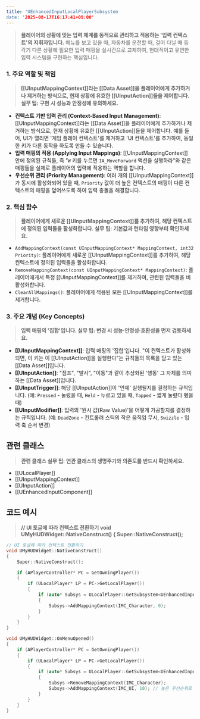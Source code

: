 ```yaml
---
title: 'UEnhancedInputLocalPlayerSubsystem
date: '2025-08-17T16:17:41+09:00'
---
```




> **플레이어의 상황에 맞는 입력 체계를 동적으로 관리하고 적용하는 '입력 컨텍스트'의 지휘자입니다.** 메뉴를 보고 있을 때, 자동차를 운전할 때, 걸어 다닐 때 등 각기 다른 상황에 필요한 입력 매핑을 실시간으로 교체하여, 현대적이고 유연한 입력 시스템을 구현하는 핵심입니다.

### **1. 주요 역할 및 책임**
> **[[UInputMappingContext]]라는 [[Data Asset]]을 플레이어에게 추가하거나 제거하는 방식으로, 현재 상황에 유효한 [[UInputAction]]들을 제어합니다. 실무 팁: 구현 시 성능과 안정성에 유의하세요.**
* **컨텍스트 기반 입력 관리 (Context-Based Input Management)**:
	[[UInputMappingContext]]라는 [[Data Asset]]을 플레이어에게 추가하거나 제거하는 방식으로, 현재 상황에 유효한 [[UInputAction]]들을 제어합니다. 예를 들어, UI가 열리면 '게임 플레이 컨텍스트'를 제거하고 'UI 컨텍스트'를 추가하여, 동일한 키가 다른 동작을 하도록 만들 수 있습니다.
* **입력 매핑의 적용 (Applying Input Mappings)**:
	[[UInputMappingContext]] 안에 정의된 규칙들, 즉 "`W` 키를 누르면 `IA_MoveForward` 액션을 실행하라"와 같은 매핑들을 실제로 플레이어의 입력에 적용하는 역할을 합니다.
* **우선순위 관리 (Priority Management)**:
	여러 개의 [[UInputMappingContext]]가 동시에 활성화되어 있을 때, `Priority` 값이 더 높은 컨텍스트의 매핑이 다른 컨텍스트의 매핑을 덮어쓰도록 하여 입력 충돌을 해결합니다.

### **2. 핵심 함수**
> **플레이어에게 새로운 [[UInputMappingContext]]를 추가하여, 해당 컨텍스트에 정의된 입력들을 활성화합니다. 실무 팁: 기본값과 런타임 영향부터 확인하세요.**
* `AddMappingContext(const UInputMappingContext* MappingContext, int32 Priority)`:
	플레이어에게 새로운 [[UInputMappingContext]]를 추가하여, 해당 컨텍스트에 정의된 입력들을 활성화합니다.
* `RemoveMappingContext(const UInputMappingContext* MappingContext)`:
	플레이어에게서 특정 [[UInputMappingContext]]를 제거하여, 관련된 입력들을 비활성화합니다.
* `ClearAllMappings()`:
	플레이어에게 적용된 모든 [[UInputMappingContext]]를 제거합니다.
  
### **3. 주요 개념 (Key Concepts)**
> **입력 매핑의 '집합'입니다. 실무 팁: 변경 시 성능·안정성·호환성을 먼저 검토하세요.**
* **[[UInputMappingContext]]**:
	입력 매핑의 '집합'입니다. "이 컨텍스트가 활성화되면, 이 키는 이 [[UInputAction]]을 실행한다"는 규칙들의 목록을 담고 있는 [[Data Asset]]입니다.
* **[[UInputAction]]**:
	"점프", "발사", "이동"과 같이 추상화된 '행동' 그 자체를 의미하는 [[Data Asset]]입니다.
* **[[UInputTrigger]]**:
	해당 [[UInputAction]]이 '언제' 실행될지를 결정하는 규칙입니다. (예: `Pressed` - 눌렀을 때, `Held` - 누르고 있을 때, `Tapped` - 짧게 눌렀다 뗐을 때)
* **[[UInputModifier]]**:
	입력의 '원시 값(Raw Value)'을 어떻게 가공할지를 결정하는 규칙입니다. (예: `DeadZone` - 컨트롤러 스틱의 작은 움직임 무시, `Swizzle` - 입력 축 순서 변경)

## 관련 클래스
> **관련 클래스 실무 팁: 연관 클래스의 생명주기와 의존도를 반드시 확인하세요.**
* [[ULocalPlayer]]
* [[UInputMappingContext]]
* [[UInputAction]]
* [[UEnhancedInputComponent]]

## 코드 예시
> **// UI 토글에 따라 컨텍스트 전환하기 void UMyHUDWidget::NativeConstruct() { Super::NativeConstruct();**
```cpp
// UI 토글에 따라 컨텍스트 전환하기
void UMyHUDWidget::NativeConstruct()
{
    Super::NativeConstruct();

    if (APlayerController* PC = GetOwningPlayer())
    {
        if (ULocalPlayer* LP = PC->GetLocalPlayer())
        {
            if (auto* Subsys = ULocalPlayer::GetSubsystem<UEnhancedInputLocalPlayerSubsystem>(LP))
            {
                Subsys->AddMappingContext(IMC_Character, 0);
            }
        }
    }
}

void UMyHUDWidget::OnMenuOpened()
{
    if (APlayerController* PC = GetOwningPlayer())
    {
        if (ULocalPlayer* LP = PC->GetLocalPlayer())
        {
            if (auto* Subsys = ULocalPlayer::GetSubsystem<UEnhancedInputLocalPlayerSubsystem>(LP))
            {
                Subsys->RemoveMappingContext(IMC_Character);
                Subsys->AddMappingContext(IMC_UI, 10); // 높은 우선순위로 UI 우선
            }
        }
    }
}
```
